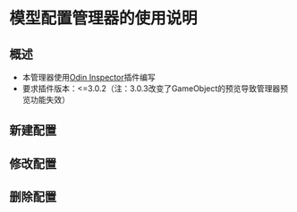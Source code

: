 # 模型配置管理器的使用说明

## 概述

* 本管理器使用[Odin Inspector](https://odininspector.com/)插件编写
* 要求插件版本：<=3.0.2（注：3.0.3改变了GameObject的预览导致管理器预览功能失效）


## 新建配置


## 修改配置


## 删除配置

